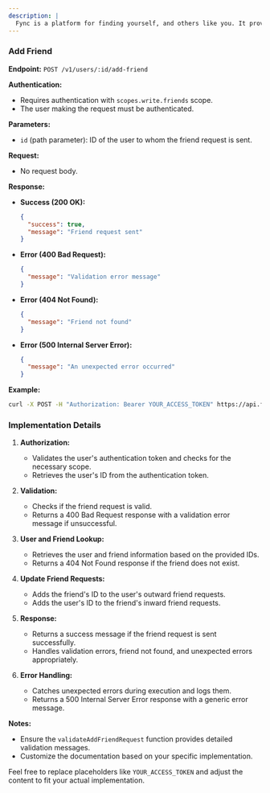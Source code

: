 ```yaml
---
description: |
  Fync is a platform for finding yourself, and others like you. It provides a public opensouce API for letting other applications connect your friends network to their own. It also provides a web interface for managing your friends network, and a mobile app to Fync(sync) with your friends.
---
```


### Add Friend

**Endpoint:** `POST /v1/users/:id/add-friend`

**Authentication:**

- Requires authentication with `scopes.write.friends` scope.
- The user making the request must be authenticated.

**Parameters:**

- `id` (path parameter): ID of the user to whom the friend request is sent.

**Request:**

- No request body.

**Response:**

- **Success (200 OK):**
  ```json
  {
    "success": true,
    "message": "Friend request sent"
  }
  ```
- **Error (400 Bad Request):**
  ```json
  {
    "message": "Validation error message"
  }
  ```
- **Error (404 Not Found):**
  ```json
  {
    "message": "Friend not found"
  }
  ```
- **Error (500 Internal Server Error):**
  ```json
  {
    "message": "An unexpected error occurred"
  }
  ```

**Example:**

```bash
curl -X POST -H "Authorization: Bearer YOUR_ACCESS_TOKEN" https://api.fync.in/v1/users/123/add-friend
```

### Implementation Details

1. **Authorization:**
   - Validates the user's authentication token and checks for the necessary
     scope.
   - Retrieves the user's ID from the authentication token.

2. **Validation:**
   - Checks if the friend request is valid.
   - Returns a 400 Bad Request response with a validation error message if
     unsuccessful.

3. **User and Friend Lookup:**
   - Retrieves the user and friend information based on the provided IDs.
   - Returns a 404 Not Found response if the friend does not exist.

4. **Update Friend Requests:**
   - Adds the friend's ID to the user's outward friend requests.
   - Adds the user's ID to the friend's inward friend requests.

5. **Response:**
   - Returns a success message if the friend request is sent successfully.
   - Handles validation errors, friend not found, and unexpected errors
     appropriately.

6. **Error Handling:**
   - Catches unexpected errors during execution and logs them.
   - Returns a 500 Internal Server Error response with a generic error message.

**Notes:**

- Ensure the `validateAddFriendRequest` function provides detailed validation
  messages.
- Customize the documentation based on your specific implementation.

Feel free to replace placeholders like `YOUR_ACCESS_TOKEN` and adjust the
content to fit your actual implementation.
